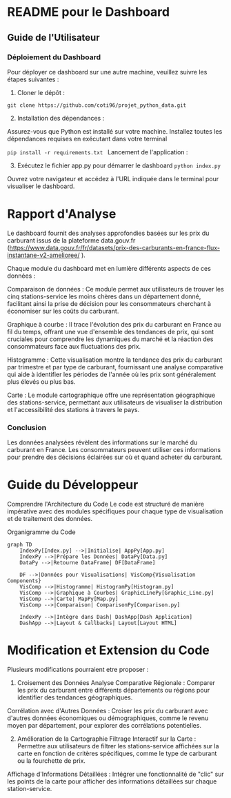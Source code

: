 # README pour le Dashboard 

## Guide de l'Utilisateur

### Déploiement du Dashboard

Pour déployer ce dashboard sur une autre machine, veuillez suivre les étapes suivantes :

1. Cloner le dépôt :

``` git clone https://github.com/coti96/projet_python_data.git ```


2. Installation des dépendances :

Assurez-vous que Python est installé sur votre machine.
Installez toutes les dépendances requises en exécutant dans votre terminal

```pip install -r requirements.txt ``` 
Lancement de l'application :

3. Exécutez le fichier app.py pour démarrer le dashboard
```python index.py```

Ouvrez votre navigateur et accédez à l'URL indiquée dans le terminal pour visualiser le dashboard.

# Rapport d'Analyse

Le dashboard fournit des analyses approfondies basées sur les prix du carburant issus de la plateforme data.gouv.fr (https://www.data.gouv.fr/fr/datasets/prix-des-carburants-en-france-flux-instantane-v2-amelioree/
). 

Chaque module du dashboard met en lumière différents aspects de ces données :

Comparaison de données : Ce module permet aux utilisateurs de trouver les cinq stations-service les moins chères dans un département donné, facilitant ainsi la prise de décision pour les consommateurs cherchant à économiser sur les coûts du carburant.

Graphique à courbe : Il trace l'évolution des prix du carburant en France au fil du temps, offrant une vue d'ensemble des tendances de prix, qui sont cruciales pour comprendre les dynamiques du marché et la réaction des consommateurs face aux fluctuations des prix.

Histogramme : Cette visualisation montre la tendance des prix du carburant par trimestre et par type de carburant, fournissant une analyse comparative qui aide à identifier les périodes de l'année où les prix sont généralement plus élevés ou plus bas.

Carte : Le module cartographique offre une représentation géographique des stations-service, permettant aux utilisateurs de visualiser la distribution et l'accessibilité des stations à travers le pays.

### Conclusion
Les données analysées révèlent des informations  sur le marché du carburant en France. Les consommateurs peuvent utiliser ces informations pour prendre des décisions éclairées sur où et quand acheter du carburant. 



# Guide du Développeur
Comprendre l'Architecture du Code
Le code est structuré de manière impérative avec des modules spécifiques pour chaque type de visualisation et de traitement des données.

Organigramme du Code
```mermaid
graph TD
    IndexPy[Index.py] -->|Initialise| AppPy[App.py]
    IndexPy -->|Prépare les Données| DataPy[Data.py]
    DataPy -->|Retourne DataFrame| DF[DataFrame]

    DF -->|Données pour Visualisations| VisComp{Visualisation Components}
    VisComp -->|Histogramme| HistogramPy[Histogram.py]
    VisComp -->|Graphique à Courbes| GraphicLinePy[Graphic_Line.py]
    VisComp -->|Carte| MapPy[Map.py]
    VisComp -->|Comparaison| ComparisonPy[Comparison.py]

    IndexPy -->|Intègre dans Dash| DashApp[Dash Application]
    DashApp -->|Layout & Callbacks| Layout[Layout HTML]
```

# Modification et Extension du Code

Plusieurs modifications pourraient etre proposer : 

1. Croisement des Données
Analyse Comparative Régionale : Comparer les prix du carburant entre différents départements ou régions pour identifier des tendances géographiques.

Corrélation avec d'Autres Données : Croiser les prix du carburant avec d'autres données économiques ou démographiques, comme le revenu moyen par département, pour explorer des corrélations potentielles.

2. Amélioration de la Cartographie
Filtrage Interactif sur la Carte : Permettre aux utilisateurs de filtrer les stations-service affichées sur la carte en fonction de critères spécifiques, comme le type de carburant ou la fourchette de prix.

Affichage d'Informations Détaillées : Intégrer une fonctionnalité de "clic" sur les points de la carte pour afficher des informations détaillées sur chaque station-service.

